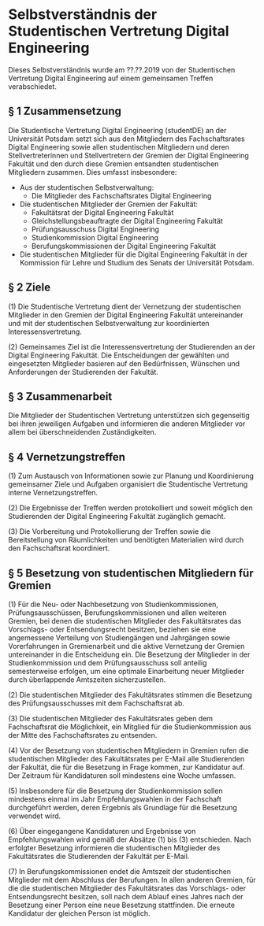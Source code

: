 # Selbstverständnis der Studentischen Vertretung Digital Engineering

Dieses Selbstverständnis wurde am ??.??.2019 von der Studentischen Vertretung Digital Engineering auf einem gemeinsamen Treffen verabschiedet.



## § 1 Zusammensetzung

Die Studentische Vertretung Digital Engineering (studentDE) an der Universität Potsdam setzt sich aus den Mitgliedern des Fachschaftsrates Digital Engineering sowie allen studentischen Mitgliedern und deren Stellvertreterinnen und Stellvertretern der Gremien der Digital Engineering Fakultät und den durch diese Gremien entsandten studentischen Mitgliedern zusammen. Dies umfasst insbesondere:

- Aus der studentischen Selbstverwaltung:
  - Die Mitglieder des Fachschaftsrates Digital Engineering
- Die studentischen Mitglieder der Gremien der Fakultät:
  - Fakultätsrat der Digital Engineering Fakultät
  - Gleichstellungsbeauftragte der Digital Engineering Fakultät
  - Prüfungsausschuss Digital Engineering
  - Studienkommission Digital Engineering
  - Berufungskommissionen der Digital Engineering Fakultät
- Die studentischen Mitglieder für die Digital Engineering Fakultät in der Kommission für Lehre und Studium des Senats der Universität Potsdam.


## § 2 Ziele

(1) Die Studentische Vertretung dient der Vernetzung der studentischen Mitglieder in den Gremien der Digital Engineering Fakultät untereinander und mit der studentischen Selbstverwaltung zur koordinierten Interessensvertretung.

(2) Gemeinsames Ziel ist die Interessensvertretung der Studierenden an der Digital Engineering Fakultät. Die Entscheidungen der gewählten und eingesetzten Mitglieder basieren auf den Bedürfnissen, Wünschen und Anforderungen der Studierenden der Fakultät.


## § 3 Zusammenarbeit

Die Mitglieder der Studentischen Vertretung unterstützen sich gegenseitig bei ihren jeweiligen Aufgaben und informieren die anderen Mitglieder vor allem bei überschneidenden Zuständigkeiten.


## § 4 Vernetzungstreffen

(1) Zum Austausch von Informationen sowie zur Planung und Koordinierung gemeinsamer Ziele und Aufgaben organisiert die Studentische Vertretung interne Vernetzungstreffen.

(2) Die Ergebnisse der Treffen werden protokolliert und soweit möglich den Studierenden der Digital Engineering Fakultät zugänglich gemacht.

(3) Die Vorbereitung und Protokollierung der Treffen sowie die Bereitstellung von Räumlichkeiten und benötigten Materialien wird durch den Fachschaftsrat koordiniert.


## § 5 Besetzung von studentischen Mitgliedern für Gremien

(1) Für die Neu- oder Nachbesetzung von Studienkommissionen, Prüfungsausschüssen, Berufungskommissionen und allen weiteren Gremien, bei denen die studentischen Mitglieder des Fakultätsrates das Vorschlags- oder Entsendungsrecht besitzen, beziehen sie eine angemessene Verteilung von Studiengängen und Jahrgängen sowie Vorerfahrungen in Gremienarbeit und die aktive Vernetzung der Gremien untereinander in die Entscheidung ein. Die Besetzung der Mitglieder in der Studienkommission und dem Prüfungsausschuss soll anteilig semesterweise erfolgen, um eine optimale Einarbeitung neuer Mitglieder durch überlappende Amtszeiten sicherzustellen.

(2) Die studentischen Mitglieder des Fakultätsrates stimmen die Besetzung des Prüfungsausschusses mit dem Fachschaftsrat ab.

(3) Die studentischen Mitglieder des Fakultätsrates geben dem Fachschaftsrat die Möglichkeit, ein Mitglied für die Studienkommission aus der Mitte des Fachschaftsrates zu entsenden.

(4) Vor der Besetzung von studentischen Mitgliedern in Gremien rufen die studentischen Mitglieder des Fakultätsrates per E-Mail alle Studierenden der Fakultät, die für die Besetzung in Frage kommen, zur Kandidatur auf. Der Zeitraum für Kandidaturen soll mindestens eine Woche umfassen.

(5) Insbesondere für die Besetzung der Studienkommission sollen mindestens einmal im Jahr Empfehlungswahlen in der Fachschaft durchgeführt werden, deren Ergebnis als Grundlage für die Besetzung verwendet wird.

(6) Über eingegangene Kandidaturen und Ergebnisse von Empfehlungswahlen wird gemäß der Absätze (1) bis (3) entschieden. Nach erfolgter Besetzung informieren die studentischen Mitglieder des Fakultätsrates die Studierenden der Fakultät per E-Mail.

(7) In Berufungskommissionen endet die Amtszeit der studentischen Mitglieder mit dem Abschluss der Berufungen. In allen anderen Gremien, für die die studentischen Mitglieder des Fakultätsrates das Vorschlags- oder Entsendungsrecht besitzen, soll nach dem Ablauf eines Jahres nach der Besetzung einer Person eine neue Besetzung stattfinden. Die erneute Kandidatur der gleichen Person ist möglich.
